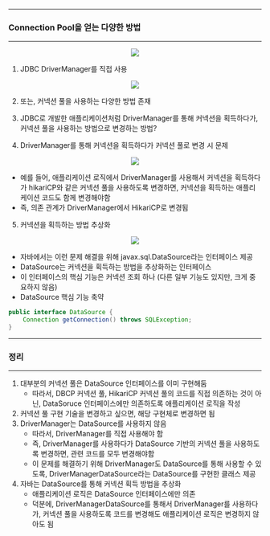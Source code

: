 -----
### Connection Pool을 얻는 다양한 방법
-----
<div align="center">
<img src="https://github.com/sooyounghan/Spring/assets/34672301/0bfef4d1-4343-4a39-a27d-7025d8cd7aa3">
</div>

1. JDBC DriverManager를 직접 사용
<div align="center">
<img src="https://github.com/sooyounghan/Spring/assets/34672301/a0649162-bd85-4bd5-9ccc-7bc361006dcd">
</div>

2. 또는, 커넥션 풀을 사용하는 다양한 방법 존재

3. JDBC로 개발한 애플리케이션처럼 DriverManager를 통해 커넥션을 획득하다가, 커넥션 풀을 사용하는 방법으로 변경하는 방법?

4. DriverManager를 통해 커넥션을 획득하다가 커넥션 풀로 변경 시 문제
<div align="center">
<img src="https://github.com/sooyounghan/Spring/assets/34672301/9dc362e0-03d1-4fd3-809f-7ec9da9fd59c">
</div>

  - 예를 들어, 애플리케이션 로직에서 DriverManager를 사용해서 커넥션을 획득하다가 hikariCP와 같은 커넥션 풀을 사용하도록 변경하면, 커넥션을 획득하는 애플리케이션 코드도 함께 변경해야함
  - 즉, 의존 관계가 DriverManager에서 HikariCP로 변경됨

5. 커넥션을 획득하는 방법 추상화
<div align="center">
<img src="https://github.com/sooyounghan/Spring/assets/34672301/05aae2d1-503d-439a-aedd-ff1bd42223f6">
</div>

  - 자바에서는 이런 문제 해결을 위해 javax.sql.DataSource라는 인터페이스 제공
  - DataSource는 커넥션을 획득하는 방법을 추상화하는 인터페이스
  - 이 인터페이스의 핵심 기능은 커넥션 조회 하나 (다른 일부 기능도 있지만, 크게 중요하지 않음)
  - DataSource 핵심 기능 축약
```java
public interface DataSource {
    Connection getConnection() throws SQLException;
}
```

-----
### 정리
-----
1. 대부분의 커넥션 풀은 DataSource 인터페이스를 이미 구현해둠
   - 따라서, DBCP 커넥션 풀, HikariCP 커넥션 풀의 코드를 직접 의존하는 것이 아닌, DataSoruce 인터페이스에만 의존하도록 애플리케이션 로직을 작성
2. 커넥션 풀 구현 기술을 변경하고 싶으면, 해당 구현체로 변경하면 됨
3. DriverManager는 DataSource를 사용하지 않음
   - 따라서, DriverManager를 직접 사용해야 함
   - 즉, DriverManager를 사용하다가 DataSource 기반의 커넥션 풀을 사용하도록 변경하면, 관련 코드를 모두 변경해야함
   - 이 문제를 해결하기 위해 DriverManager도 DataSource를 통해 사용할 수 있도록, DriverManagerDataSource라는 DataSource를 구현한 클래스 제공
4. 자바는 DataSource를 통해 커넥션 획득 방법을 추상화
   - 애플리케이션 로직은 DataSource 인터페이스에만 의존
   - 덕분에, DriverManagerDataSource를 통해서 DriverManager를 사용하다가, 커넥션 풀을 사용하도록 코드를 변경해도 애플리케이션 로직은 변경하지 않아도 됨

